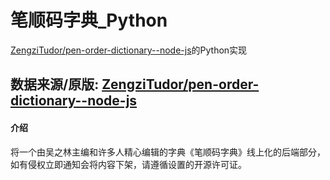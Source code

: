 # 笔顺码字典_Python

[ZengziTudor/pen-order-dictionary--node-js](https://gitee.com/ZengziTudor/pen-order-dictionary--node-js)的Python实现

## 数据来源/原版: [ZengziTudor/pen-order-dictionary--node-js](https://gitee.com/ZengziTudor/pen-order-dictionary--node-js)

#### 介绍
将一个由吴之林主编和许多人精心编辑的字典《笔顺码字典》线上化的后端部分，如有侵权立即通知会将内容下架，请遵循设置的开源许可证。

